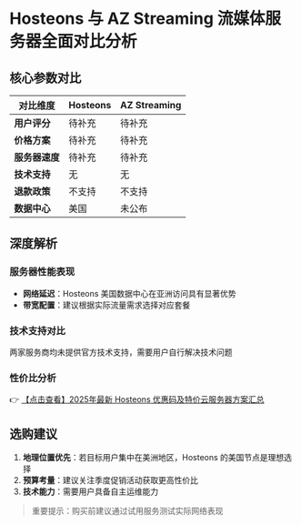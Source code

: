 # Hosteons 与 AZ Streaming 流媒体服务器全面对比分析

## 核心参数对比

| 对比维度       | Hosteons       | AZ Streaming  |
|----------------|----------------|----------------|
| **用户评分**   | 待补充         | 待补充         |
| **价格方案**   | 待补充         | 待补充         |
| **服务器速度** | 待补充         | 待补充         |
| **技术支持**   | 无             | 无             |
| **退款政策**   | 不支持         | 不支持         |
| **数据中心**   | 美国           | 未公布         |

## 深度解析

### 服务器性能表现
- **网络延迟**：Hosteons 美国数据中心在亚洲访问具有显著优势
- **带宽配置**：建议根据实际流量需求选择对应套餐

### 技术支持对比
两家服务商均未提供官方技术支持，需要用户自行解决技术问题

### 性价比分析
👉 [【点击查看】2025年最新 Hosteons 优惠码及特价云服务器方案汇总](https://bit.ly/hosteons)

## 选购建议

1. **地理位置优先**：若目标用户集中在美洲地区，Hosteons 的美国节点是理想选择
2. **预算考量**：建议关注季度促销活动获取更高性价比
3. **技术能力**：需要用户具备自主运维能力

> 重要提示：购买前建议通过试用服务测试实际网络表现